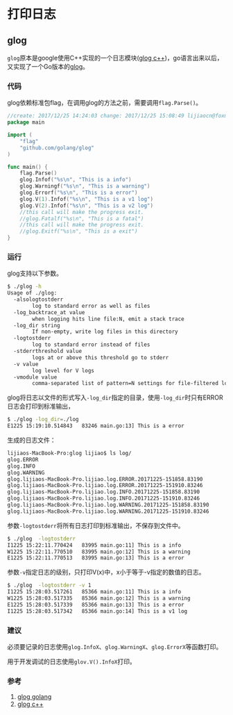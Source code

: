 <!-- toc -->
# 打印日志

## glog

`glog`原本是google使用C++实现的一个日志模块([glog c++][2])，go语言出来以后，又实现了一个Go版本的[glog][1]。

### 代码

glog依赖标准包flag，在调用glog的方法之前，需要调用`flag.Parse()`。

```go
//create: 2017/12/25 14:24:03 change: 2017/12/25 15:08:49 lijiaocn@foxmail.com
package main

import (
	"flag"
	"github.com/golang/glog"
)

func main() {
	flag.Parse()
	glog.Infof("%s\n", "This is a info")
	glog.Warningf("%s\n", "This is a warning")
	glog.Errorf("%s\n", "This is a error")
	glog.V(1).Infof("%s\n", "This is a v1 log")
	glog.V(2).Infof("%s\n", "This is a v2 log")
	//this call will make the progress exit.
	//glog.Fatalf("%s\n", "This is a fatal")
	//this call will make the progress exit.
	//glog.Exitf("%s\n", "This is a exit")
}
```

### 运行

glog支持以下参数。

```bash
$ ./glog -h
Usage of ./glog:
  -alsologtostderr
        log to standard error as well as files
  -log_backtrace_at value
        when logging hits line file:N, emit a stack trace
  -log_dir string
        If non-empty, write log files in this directory
  -logtostderr
        log to standard error instead of files
  -stderrthreshold value
        logs at or above this threshold go to stderr
  -v value
        log level for V logs
  -vmodule value
        comma-separated list of pattern=N settings for file-filtered logging
```

glog将日志以文件的形式写入`-log_dir`指定的目录，使用`-log_dir`时只有ERROR日志会打印到标准输出，

```bash
$ ./glog -log_dir=./log
E1225 15:19:10.514843   83246 main.go:13] This is a error
```

生成的日志文件：

```bash
lijiaos-MacBook-Pro:glog lijiao$ ls log/
glog.ERROR
glog.INFO
glog.WARNING
glog.lijiaos-MacBook-Pro.lijiao.log.ERROR.20171225-151858.83190
glog.lijiaos-MacBook-Pro.lijiao.log.ERROR.20171225-151910.83246
glog.lijiaos-MacBook-Pro.lijiao.log.INFO.20171225-151858.83190
glog.lijiaos-MacBook-Pro.lijiao.log.INFO.20171225-151910.83246
glog.lijiaos-MacBook-Pro.lijiao.log.WARNING.20171225-151858.83190
glog.lijiaos-MacBook-Pro.lijiao.log.WARNING.20171225-151910.83246
```

参数`-logtostderr`将所有日志打印到标准输出，不保存到文件中。

```bash
$ ./glog  -logtostderr
I1225 15:22:11.770424   83995 main.go:11] This is a info
W1225 15:22:11.770510   83995 main.go:12] This is a warning
E1225 15:22:11.770513   83995 main.go:13] This is a error
```

参数`-v`指定日志的级别，只打印V(x)中，x小于等于-v指定的数值的日志。

```bash
$ ./glog  -logtostderr -v 1
I1225 15:28:03.517261   85366 main.go:11] This is a info
W1225 15:28:03.517335   85366 main.go:12] This is a warning
E1225 15:28:03.517339   85366 main.go:13] This is a error
I1225 15:28:03.517342   85366 main.go:14] This is a v1 log
```

### 建议

必须要记录的日志使用`glog.InfoX`、`glog.WarningX`、`glog.ErrorX`等函数打印。

用于开发调试的日志使用`glov.V().InfoX`打印。

### 参考

1. [glog golang][1]
2. [glog c++][2]

[1]: https://github.com/golang/glog  "glog golang" 
[2]: https://github.com/google/glog "glog c++"
